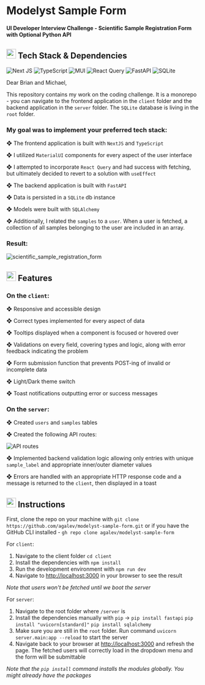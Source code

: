 # Modelyst Sample Form
#### UI Developer Interview Challenge - Scientific Sample Registration Form with Optional Python API

## <img src="https://media2.giphy.com/media/QssGEmpkyEOhBCb7e1/giphy.gif?cid=ecf05e47a0n3gi1bfqntqmob8g9aid1oyj2wr3ds3mg700bl&rid=giphy.gif" width ="25"> Tech Stack & Dependencies
![Next JS](https://img.shields.io/badge/Next-black?style=for-the-badge&logo=next.js&logoColor=white)
![TypeScript](https://img.shields.io/badge/typescript-%23007ACC.svg?style=for-the-badge&logo=typescript&logoColor=white)
![MUI](https://img.shields.io/badge/MUI-%230081CB.svg?style=for-the-badge&logo=mui&logoColor=white)
![React Query](https://img.shields.io/badge/-React%20Query-FF4154?style=for-the-badge&logo=react%20query&logoColor=white)
![FastAPI](https://img.shields.io/badge/FastAPI-005571?style=for-the-badge&logo=fastapi)
![SQLite](https://img.shields.io/badge/sqlite-%2307405e.svg?style=for-the-badge&logo=sqlite&logoColor=white)

Dear Brian and Michael,

This repository contains my work on the coding challenge. It is a monorepo - you can navigate to the frontend application in the `client` folder and the backend application in the `server` folder. The `SQLite` database is living in the `root` folder.

### My goal was to implement your preferred tech stack:

❖ The frontend application is built with `NextJS` and `TypeScript`

❖ I utilized `MaterialUI` components for every aspect of the user interface

❖ I attempted to incorporate `React Query` and had success with fetching, but ultimately decided to revert to a solution with `useEffect`

❖ The backend application is built with `FastAPI`

❖ Data is persisted in a `SQLite` db instance

❖ Models were built with `SQLAlchemy`

❖ Additionally, I related the `samples` to a `user`. When a user is fetched, a collection of all samples belonging to the user are included in an array.

### Result:
![scientific_sample_registration_form](https://github.com/agalev/modelyst-sample-form/assets/17399666/201aef30-558b-48e5-8314-ba0efc086565)


## <img src="https://media2.giphy.com/media/QssGEmpkyEOhBCb7e1/giphy.gif?cid=ecf05e47a0n3gi1bfqntqmob8g9aid1oyj2wr3ds3mg700bl&rid=giphy.gif" width ="25"> Features

### On the `client`:

❖ Responsive and accessible design

❖ Correct types implemented for every aspect of data

❖ Tooltips displayed when a component is focused or hovered over

❖ Validations on every field, covering types and logic, along with error feedback indicating the problem

❖ Form submission function that prevents POST-ing of invalid or incomplete data

❖ Light/Dark theme switch

❖ Toast notifications outputting error or success messages

### On the `server`:

❖ Created `users` and `samples` tables

❖ Created the following API routes:

![API routes](https://github.com/agalev/modelyst-sample-form/assets/17399666/fb8d74d1-66ab-41c9-bce6-6b552553b97b)

❖ Implemented backend validation logic allowing only entries with unique `sample_label` and appropriate inner/outer diameter values

❖ Errors are handled with an appropriate HTTP response code and a message is returned to the `client`, then displayed in a toast

## <img src="https://media2.giphy.com/media/QssGEmpkyEOhBCb7e1/giphy.gif?cid=ecf05e47a0n3gi1bfqntqmob8g9aid1oyj2wr3ds3mg700bl&rid=giphy.gif" width ="25"> Instructions

First, clone the repo on your machine with `git clone https://github.com/agalev/modelyst-sample-form.git` or if you have the GitHub CLI installed - `gh repo clone agalev/modelyst-sample-form`

For `client`:
1. Navigate to the client folder `cd client`
2. Install the dependencies with `npm install`
3. Run the development environment with `npm run dev`
4. Navigate to [http://localhost:3000](http://localhost:3000) in your browser to see the result

*Note that users won't be fetched until we boot the server*

For `server`:
1. Navigate to the root folder where `/server` is
2. Install the dependencies manually with `pip` -> `pip install fastapi` `pip install "uvicorn[standard]"` `pip install sqlalchemy`
3. Make sure you are still in the `root` folder. Run command `uvicorn server.main:app --reload` to start the server
4. Navigate back to your browser at [http://localhost:3000](http://localhost:3000) and refresh the page. The fetched users will correctly load in the dropdown menu and the form will be submittable

*Note that the `pip install` command installs the modules globally. You might already have the packages*
